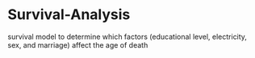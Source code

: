 # Survival-Analysis
 survival model to determine which factors (educational  level, electricity, sex, and marriage) affect the age of death 
